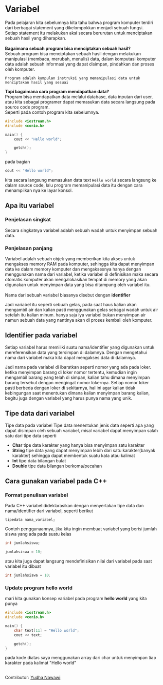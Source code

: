 <h1>Variabel</h1>
Pada pelajaran kita sebelumnya kita tahu bahwa program komputer terdiri dari berbagai statement yang dikelompokkan menjadi sebuah fungsi. </br>
Setiap statement itu melakukan aksi secara berurutan untuk menciptakan sebuah hasil yang diharapkan.
</br>
</br>
<b>Bagaimana sebuah program bisa menciptakan sebuah hasil?</b></br>
Sebuah program bisa menciptakan sebuah hasil dengan melakukan manipulasi (membaca, merubah, menulis) data, dalam komputasi komputer data adalah sebuah informasi yang dapat
disimpan, pindahkan dan proses oleh komputer.

```
Program adalah kumpulan instruksi yang memanipulasi data untuk menciptakan hasil yang sesuai
```

<b>Tapi bagaimana cara program mendapatkan data?</b></br>
Program bisa mendapatkan data melalui database, data inputan dari user, atau kita sebagai programer dapat memasukan data secara langsung pada source code program.</br>
Seperti pada contoh program kita sebelumnya.

```c++
#include <iostream.h>
#include <conio.h>

main() {
	cout << "Hello world";

	getch();
}
```
pada bagian
```c++
cout << "Hello world";
```
kita secara langsung memasukan data text `Hello world` secara langsung ke dalam source code, lalu program memanipulasi data itu dengan cara menampilkan nya ke layar konsol.
<h2>Apa itu variabel</h2>
<h3>Penjelasan singkat</h3>
Secara singkatnya variabel adalah sebuah wadah untuk menyimpan sebuah data.
<h3>Penjelasan panjang</h3>
Variabel adalah sebuah objek yang memberikan kita akses untuk mengakses memory RAM pada komputer, sehingga kita dapat menyimpan data ke dalam memory komputer dan mengaksesnya
hanya dengan menggunakan nama dari variabel, ketika variabel di definisikan maka secara otomatis komputer akan mengalokasikan tempat di memory yang akan digunakan untuk 
menyimpan data yang bisa ditampung oleh variabel itu.</br></br>
Nama dari sebuah variabel biasanya disebut dengan <b>identifier</b>

Jadi variabel itu seperti sebuah gelas, pada saat haus kalian akan mengambil air dan kalian pasti menggunakan gelas sebagai wadah untuk air setelah itu kalian minum. hanya saja iya variabel bukan menyimpan air namun sebuah data yang nantinya akan di proses kembali oleh komputer.
<h2>Identifier pada variabel</h2>
Setiap variabel harus memiliki suatu nama/identifier yang digunakan untuk mereferensikan data yang tersimpan di dalamnya. Dengan mengetahui nama dari variabel maka kita dapat mengakses data di dalamnya.

Jadi nama pada variabel di ibaratkan seperti nomor yang ada pada loker. ketika menyimpan barang di loker nomor tertentu, kemudian ingin mengambil barang yang telah di simpan, kalian tahu dimana menyimpan barang tersebut dengan mengingat nomor lokernya. 
Setiap nomor loker pasti berbeda dengan loker di sekitarnya, hal ini agar kalian tidak kebingungan saat menentukan dimana kalian menyimpan barang kalian, begitu juga dengan variabel yang harus punya nama yang unik.

<h2>Tipe data dari variabel</h2>
Tipe data pada variabel
Tipe data menentukan jenis data seperti apa yang dapat disimpan oleh sebuah variabel, misal variabel dapat menyimpan salah satu dari tipe data seperti
<ul>
<li><b>Char</b> tipe data karakter yang hanya bisa menyimpan satu karakter</li>
<li><b>String</b> tipe data yang dapat menyimpan lebih dari satu karakter(banyak karakter) sehingga dapat membentuk suatu kata atau kalimat</li>
<li><b>Int</b> tipe data bilangan bulat</li>
<li><b>Double</b> tipe data bilangan berkoma/pecahan</li>
</ul>

<h2>Cara gunakan variabel pada C++</h2>
<h3>Format penulisan variabel</h3>
Pada C++ variabel dideklarasikan dengan menyertakan tipe data dan nama/identifier dari variabel, seperti berikut

`tipedata nama_variabel;`

Contoh penggunaannya, jika kita ingin membuat variabel yang berisi jumlah siswa yang ada pada suatu kelas

```C++
int jumlahsiswa;

jumlahsiswa = 10;
```

atau kita juga dapat langsung mendefinisikan nilai dari variabel pada saat variabel itu dibuat

```C++
int jumlahsiswa = 10;
```

<h3>Update program hello world</h3>
mari kita gunakan konsep variabel pada program <b>hello world</b> yang kita punya

```c++
#include <iostream.h>
#include <conio.h>

main() {
	char text[11] = "Hello world";
	cout << text;

	getch();
}
```

pada kode diatas saya menggunakan array dari char untuk menyimpan tiap karakter pada kalimat "Hello world"

</br>
Contributor: <a href="https://www.instagram.com/yudhaanaa">Yudha Nawawi</a>

